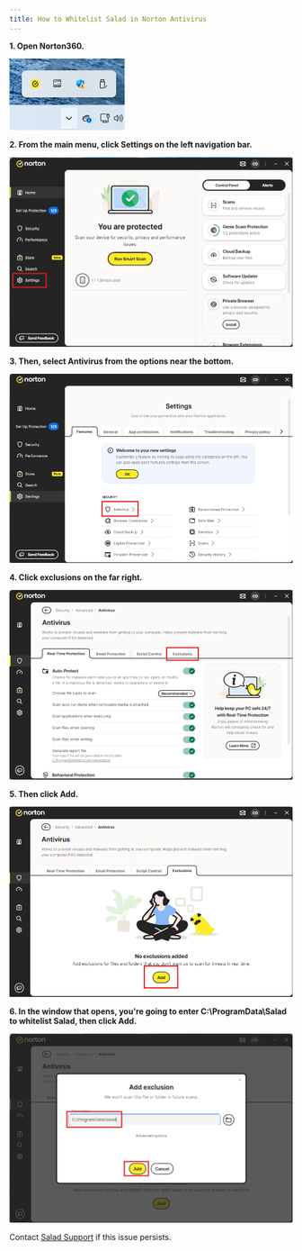 ```yaml
---
title: How to Whitelist Salad in Norton Antivirus
---
```


**1. Open Norton360.**

![screenshot](././content/images/Troubleshooting/Antivirus/How-to-Whitelist-Salad-in-Norton-Antivirus-1.png)

**2. From the main menu, click Settings on the left navigation bar.**

![norton1.png](./content/images/Troubleshooting/Antivirus/How-to-Whitelist-Salad-in-Norton-Antivirus-2.png)

**3. Then, select Antivirus from the options near the bottom.**

![norton2.png](./content/images/Troubleshooting/Antivirus/How-to-Whitelist-Salad-in-Norton-Antivirus-3.png)

**4. Click exclusions on the far right.**

![norton3.png](./content/images/Troubleshooting/Antivirus/How-to-Whitelist-Salad-in-Norton-Antivirus-4.png)

**5. Then click Add.**

![norton4.png](./content/images/Troubleshooting/Antivirus/How-to-Whitelist-Salad-in-Norton-Antivirus-5.png)

**6. In the window that opens, you're going to enter C:\ProgramData\Salad to whitelist Salad, then click Add.**

![norton5.png](./content/images/Troubleshooting/Antivirus/How-to-Whitelist-Salad-in-Norton-Antivirus-6.png)

Contact [Salad Support](/docs/Guides/Your-PC/216-how-to-create-a-support-ticket) if this issue persists.
